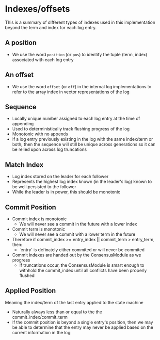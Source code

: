 Indexes/offsets
===============

This is a summary of different types of indexes used in this implementation beyond the term and index for each log entry.


A position
----------
- We use the word `position` (or `pos`) to identify the tuple (term, index) associated with each log entry


An offset
---------
- We use the word `offset` (or `off`) in the internal log implementations to refer to the array index in vector representations of the log


Sequence
--------
- Locally unique number assigned to each log entry at the time of appending
- Used to deterministically track flushing progress of the log
- Monotonic with no appends
- If a log entry previously existing in the log with the same index/term or both, then the sequence will still be unique across generations so it can be relied upon across log truncations


Match Index
-----------
- Log index stored on the leader for each follower
- Represents the highest log index known (in the leader's log) known to be well persisted to the follower
- While the leader is in power, this should be monotonic


Commit Position
---------------
- Commit index is monotonic
	- We will never see a commit in the future with a lower index
- Commit term is monotonic
	- We will never see a commit with a lower term in the future
- Therefore if commit_index >= entry_index || commit_term > entry_term, then:
	- 'entry' is definately either commited or will never be commited
- Commit indexes are handed out by the ConsensusModule as we progress
	- If truncations occur, the ConsensusModule is smart enough to withhold the commit_index until all conflicts have been properly flushed


Applied Position
----------------
Meaning the index/term of the last entry applied to the state machine
- Naturally always less than or equal to the the commit_index/commit_term
- If the commit position is beyond a single entry's position, then we may be able to determine that the entry may never be applied based on the current information in the log
